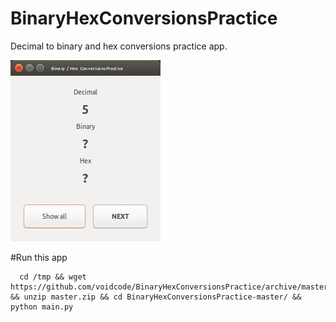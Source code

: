# BinaryHexConversionsPractice
Decimal to binary and hex conversions practice app.

![BinaryHexConversionsPractice](https://raw.githubusercontent.com/voidcode/BinaryHexConversionsPractice/master/PR/ui.gif)


#Run this app

```
  cd /tmp && wget https://github.com/voidcode/BinaryHexConversionsPractice/archive/master.zip && unzip master.zip && cd BinaryHexConversionsPractice-master/ && python main.py
```


